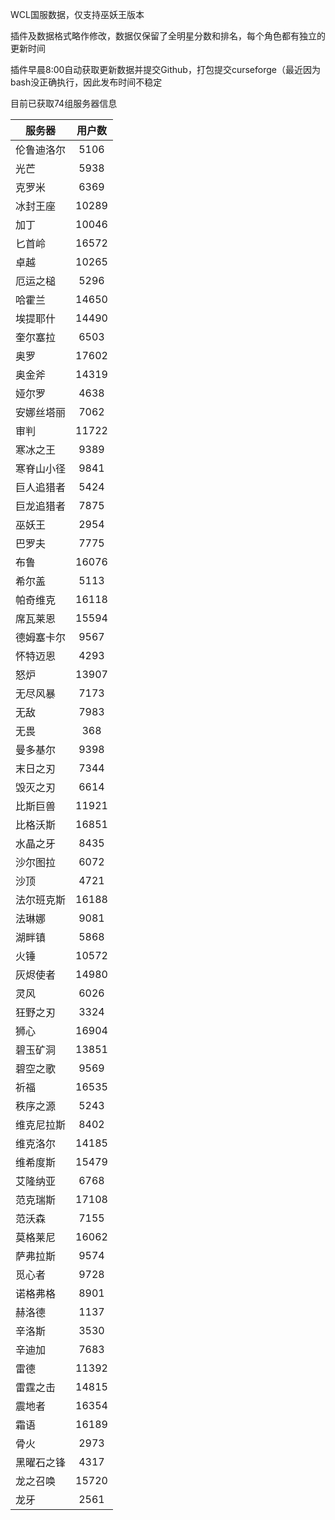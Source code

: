 WCL国服数据，仅支持巫妖王版本

插件及数据格式略作修改，数据仅保留了全明星分数和排名，每个角色都有独立的更新时间


插件早晨8:00自动获取更新数据并提交Github，打包提交curseforge（最近因为bash没正确执行，因此发布时间不稳定

目前已获取74组服务器信息

|服务器|用户数|
| --- | :---: |
| 伦鲁迪洛尔 | 5106 |
| 光芒 | 5938 |
| 克罗米 | 6369 |
| 冰封王座 | 10289 |
| 加丁 | 10046 |
| 匕首岭 | 16572 |
| 卓越 | 10265 |
| 厄运之槌 | 5296 |
| 哈霍兰 | 14650 |
| 埃提耶什 | 14490 |
| 奎尔塞拉 | 6503 |
| 奥罗 | 17602 |
| 奥金斧 | 14319 |
| 娅尔罗 | 4638 |
| 安娜丝塔丽 | 7062 |
| 审判 | 11722 |
| 寒冰之王 | 9389 |
| 寒脊山小径 | 9841 |
| 巨人追猎者 | 5424 |
| 巨龙追猎者 | 7875 |
| 巫妖王 | 2954 |
| 巴罗夫 | 7775 |
| 布鲁 | 16076 |
| 希尔盖 | 5113 |
| 帕奇维克 | 16118 |
| 席瓦莱恩 | 15594 |
| 德姆塞卡尔 | 9567 |
| 怀特迈恩 | 4293 |
| 怒炉 | 13907 |
| 无尽风暴 | 7173 |
| 无敌 | 7983 |
| 无畏 | 368 |
| 曼多基尔 | 9398 |
| 末日之刃 | 7344 |
| 毁灭之刃 | 6614 |
| 比斯巨兽 | 11921 |
| 比格沃斯 | 16851 |
| 水晶之牙 | 8435 |
| 沙尔图拉 | 6072 |
| 沙顶 | 4721 |
| 法尔班克斯 | 16188 |
| 法琳娜 | 9081 |
| 湖畔镇 | 5868 |
| 火锤 | 10572 |
| 灰烬使者 | 14980 |
| 灵风 | 6026 |
| 狂野之刃 | 3324 |
| 狮心 | 16904 |
| 碧玉矿洞 | 13851 |
| 碧空之歌 | 9569 |
| 祈福 | 16535 |
| 秩序之源 | 5243 |
| 维克尼拉斯 | 8402 |
| 维克洛尔 | 14185 |
| 维希度斯 | 15479 |
| 艾隆纳亚 | 6768 |
| 范克瑞斯 | 17108 |
| 范沃森 | 7155 |
| 莫格莱尼 | 16062 |
| 萨弗拉斯 | 9574 |
| 觅心者 | 9728 |
| 诺格弗格 | 8901 |
| 赫洛德 | 1137 |
| 辛洛斯 | 3530 |
| 辛迪加 | 7683 |
| 雷德 | 11392 |
| 雷霆之击 | 14815 |
| 震地者 | 16354 |
| 霜语 | 16189 |
| 骨火 | 2973 |
| 黑曜石之锋 | 4317 |
| 龙之召唤 | 15720 |
| 龙牙 | 2561 |
